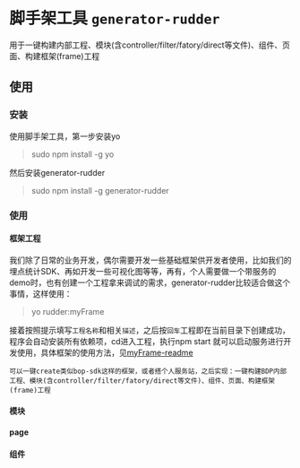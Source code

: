 # 脚手架工具 `generator-rudder`
用于一键构建内部工程、模块(含controller/filter/fatory/direct等文件)、组件、页面、构建框架(frame)工程

## 使用
### 安装
使用脚手架工具，第一步安装yo
> sudo npm install -g yo

然后安装generator-rudder
> sudo npm install -g generator-rudder

### 使用
#### 框架工程
我们除了日常的业务开发，偶尔需要开发一些基础框架供开发者使用，比如我们的埋点统计SDK、再如开发一些可视化图等等，再有，个人需要做一个带服务的demo时，也有创建一个工程拿来调试的需求，generator-rudder比较适合做这个事情，这样使用：
> yo rudder:myFrame

接着按照提示填写`工程名称`和相关`描述`，之后按`回车`工程即在当前目录下创建成功，程序会自动安装所有依赖项，cd进入工程，执行npm start 就可以启动服务进行开发使用，具体框架的使用方法，见[myFrame-readme](https://github.com/jerryniepan/generator-rudder/blob/master/myFrame/templates/READEME.md)

`可以一键create类似bop-sdk这样的框架，或者搭个人服务站，之后实现：一键构建BDP内部工程、模块(含controller/filter/fatory/direct等文件)、组件、页面、构建框架(frame)工程`

#### 模块

#### page

#### 组件


